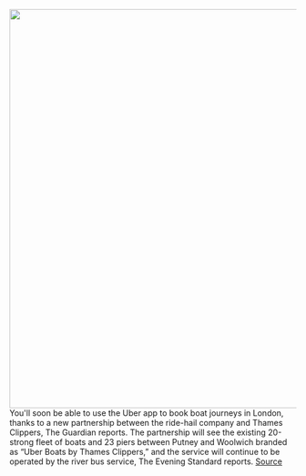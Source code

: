 <img src='https://cdn.vox-cdn.com/thumbor/2H-FXFaRlAhLsrwVT9erIRMA9RU=/0x0:1514x1010/1200x800/filters:focal(636x384:878x626)/cdn.vox-cdn.com/uploads/chorus_image/image/67030666/uber_boat_thames_clipper_08_7.0.jpg' width='700px' /><br/>
You'll soon be able to use the Uber app to book boat journeys in London, thanks to a new partnership between the ride-hail company and Thames Clippers, The Guardian reports. The partnership will see the existing 20-strong fleet of boats and 23 piers between Putney and Woolwich branded as “Uber Boats by Thames Clippers,” and the service will continue to be operated by the river bus service, The Evening Standard reports.
<a href='https://www.theverge.com/2020/7/8/21317224/uber-commuter-boat-thames-clipper-london-riverboat-service'> Source <a/>